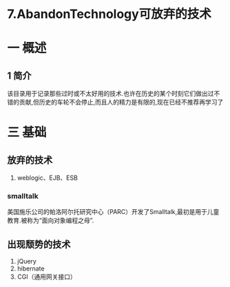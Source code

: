 # 7.AbandonTechnology可放弃的技术
# 一 概述
## 1 简介
该目录用于记录那些过时或不太好用的技术.也许在历史的某个时刻它们做出过不错的贡献,但历史的车轮不会停止,而且人的精力是有限的,现在已经不推荐再学习了

# 三 基础
## 放弃的技术
1. weblogic、EJB、ESB
### smalltalk
美国施乐公司的帕洛阿尔托研究中心（PARC）开发了Smalltalk,最初是用于儿童教育.被称为“面向对象编程之母”.
## 出现颓势的技术
1. jQuery
2. hibernate
3. CGI（通用网关接口）

